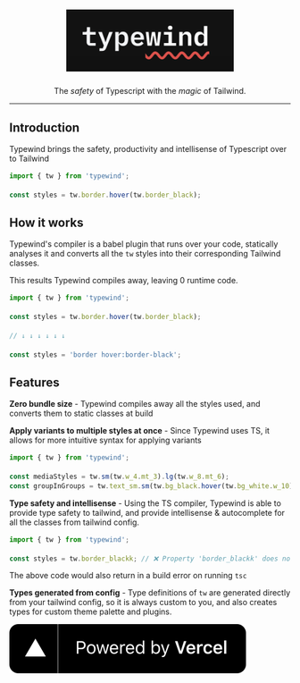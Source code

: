 <h1 align="center"><img src="https://raw.githubusercontent.com/mokshit06/typewind/main/.github/typewind-logo.png" width="300px" /></h1>

<p align="center">
  The <em>safety</em> of Typescript with the <em>magic</em> of Tailwind.
</p>

---

## Introduction

Typewind brings the safety, productivity and intellisense of Typescript over to Tailwind

```js
import { tw } from 'typewind';

const styles = tw.border.hover(tw.border_black);
```

## How it works

Typewind's compiler is a babel plugin that runs over your code, statically analyses it and converts all the `tw` styles into their corresponding Tailwind classes.

This results Typewind compiles away, leaving 0 runtime code.

```js
import { tw } from 'typewind';

const styles = tw.border.hover(tw.border_black);

// ↓ ↓ ↓ ↓ ↓ ↓

const styles = 'border hover:border-black';
```

## Features

**Zero bundle size** - Typewind compiles away all the styles used, and converts them to static classes at build

**Apply variants to multiple styles at once** - Since Typewind uses TS, it allows for more intuitive syntax for applying variants

```js
import { tw } from 'typewind';

const mediaStyles = tw.sm(tw.w_4.mt_3).lg(tw.w_8.mt_6);
const groupInGroups = tw.text_sm.sm(tw.bg_black.hover(tw.bg_white.w_10));
```

**Type safety and intellisense** - Using the TS compiler, Typewind is able to provide type safety to tailwind, and provide intellisense & autocomplete for all the classes from tailwind config.

```js
import { tw } from 'typewind';

const styles = tw.border_blackk; // ❌ Property 'border_blackk' does not exist on type 'Typewind'. Did you mean 'border_black'?
```

The above code would also return in a build error on running `tsc`

**Types generated from config** - Type definitions of `tw` are generated directly from your tailwind config, so it is always custom to you, and also creates types for custom theme palette and plugins.

[![Powered by Vercel](https://raw.githubusercontent.com/mokshit06/typewind/main/.github/powered-by-vercel.svg)](https://vercel.com?utm_source=typewind&utm_campaign=oss)
